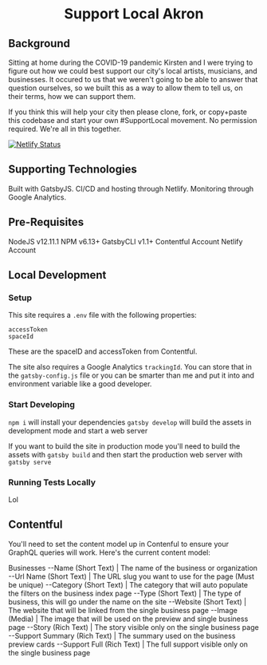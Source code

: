 <h1 align="center">
  Support Local Akron
</h1>

## Background

Sitting at home during the COVID-19 pandemic Kirsten and I were trying to figure out how we could best support our city's local artists, musicians, and businesses. It occured to us that we weren't going to be able to answer that question ourselves, so we built this as a way to allow them to tell us, on their terms, how we can support them.

If you think this will help your city then please clone, fork, or copy+paste this codebase and start your own #SupportLocal movement. No permission required. We're all in this together.

[![Netlify Status](https://api.netlify.com/api/v1/badges/819c20ba-81db-4dae-83f4-a1dbe82eba5f/deploy-status)](https://app.netlify.com/sites/xenodochial-bohr-1c4dfd/deploys)

## Supporting Technologies

Built with GatsbyJS.
CI/CD and hosting through Netlify.
Monitoring through Google Analytics.

## Pre-Requisites

NodeJS v12.11.1
NPM v6.13+
GatsbyCLI v1.1+
Contentful Account
Netlify Account

## Local Development

### Setup

This site requires a `.env` file with the following properties:

```
accessToken
spaceId
```

These are the spaceID and accessToken from Contentful.

The site also requires a Google Analytics `trackingId`. You can store that in the `gatsby-config.js` file or you can be smarter than me and put it into and environment variable like a good developer.

### Start Developing

`npm i` will install your dependencies
`gatsby develop` will build the assets in development mode and start a web server

If you want to build the site in production mode you'll need to build the assets with
`gatsby build`
and then start the production web server with
`gatsby serve`

### Running Tests Locally

Lol

## Contentful

You'll need to set the content model up in Contenful to ensure your GraphQL queries will work. Here's the current content model:

Businesses
--Name (Short Text) | The name of the business or organization
--Url Name (Short Text) | The URL slug you want to use for the page (Must be unique)
--Category (Short Text) | The category that will auto populate the filters on the business index page
--Type (Short Text) | The type of business, this will go under the name on the site
--Website (Short Text) | The website that will be linked from the single business page
--Image (Media) | The image that will be used on the preview and single business page
--Story (Rich Text) | The story visible only on the single business page
--Support Summary (Rich Text) | The summary used on the business preview cards
--Support Full (Rich Text) | The full support visible only on the single business page
